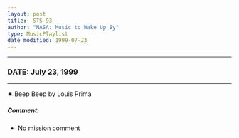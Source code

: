 ```yaml
---
layout: post
title:  STS-93
author: "NASA: Music to Wake Up By"
type: MusicPlaylist
date_modified: 1999-07-23
---
```


----
### DATE: July 23, 1999
----
✷ Beep Beep by Louis Prima

##### Comment:
* No mission comment
